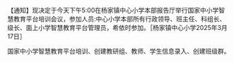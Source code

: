 【通知】现决定于今天下午5:00在杨家镇中心小学本部报告厅举行国家中小学智慧教育平台培训会议，参加人员:中心小学本部所有行政领导、班主任、科组长、级长、面上小学智慧教育平台管理员，希依时参加。［杨家镇中心小学2025年3月17日］

国家中小学智慧教育平台培训、创建教研组、教师、学生信息录入、创建班级群。